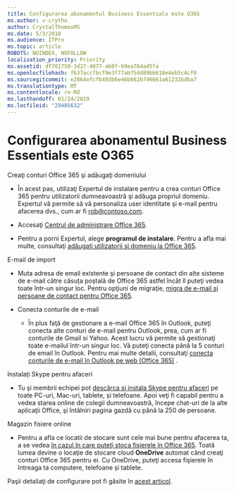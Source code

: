 ```yaml
---
title: Configurarea abonamentul Business Essentials este O365
ms.author: v-crytho
author: CrystalThomasMS
ms.date: 5/3/2018
ms.audience: ITPro
ms.topic: article
ROBOTS: NOINDEX, NOFOLLOW
localization_priority: Priority
ms.assetid: df781750-3d27-4077-ab0f-b9ea764ad5fa
ms.openlocfilehash: f637accfbcf9e3f77ab75dd89bb618e4eb5c4cf0
ms.sourcegitcommit: e2864efcfb493b6e46b662b746661a61232bdba7
ms.translationtype: MT
ms.contentlocale: ro-RO
ms.lasthandoff: 01/24/2019
ms.locfileid: "29485632"
---
```

# <a name="setting-up-your-o365-business-essentials-subscription"></a>Configurarea abonamentul Business Essentials este O365

Creaţi conturi Office 365 şi adăugaţi domeniului
  
- În acest pas, utilizaţi Expertul de instalare pentru a crea conturi Office 365 pentru utilizatorii dumneavoastră şi adăuga propriul domeniu. Expertul vă permite să vă personaliza user identitate şi e-mail pentru afacerea dvs., cum ar fi [rob@contoso.com](mailto:rob@contoso.com).
    
- Accesaţi [Centrul de administrare Office 365](https://login.partner.microsoftonline.cn/).
    
- Pentru a porni Expertul, alege **programul de instalare**. Pentru a afla mai multe, consultaţi [adăugaţi utilizatorii şi domeniu la Office 365](https://support.office.com/en-US/Article/Add-users-and-domain-to-Office-365-6383f56d-3d09-4dcb-9b41-b5f5a5efd611).
    
E-mail de import
  
- Muta adresa de email existente şi persoane de contact din alte sisteme de e-mail către căsuța poștală de Office 365 astfel încât îl puteţi vedea toate într-un singur loc. Pentru opţiuni de migraţie, [migra de e-mail şi persoane de contact pentru Office 365](https://support.office.com/en-US/Article/Migrate-email-and-contacts-to-Office-365-a3e3bddb-582e-4133-8670-e61b9f58627e).
    
- Conecta conturile de e-mail
    
  - În plus faţă de gestionare a e-mail Office 365 în Outlook, puteţi conecta alte conturi de e-mail pentru Outlook, prea, cum ar fi conturile de Gmail si Yahoo. Acest lucru vă permite să gestionaţi toate e-mailul într-un singur loc. Vă puteţi conecta până la 5 conturi de email în Outlook. Pentru mai multe detalii, consultaţi [conecta conturile de e-mail în Outlook pe web (Office 365)](https://support.office.com/en-US/Article/Connect-email-accounts-in-Outlook-on-the-web-Office-365-d7012ff0-924f-4f78-8aca-c3912d886c4d) . 
    
Instalați Skype pentru afaceri
  
- Tu şi membrii echipei pot [descărca şi instala Skype pentru afaceri](https://support.office.com/en-US/Article/download-and-install-Skype-for-Business-8a0d4da8-9d58-44f9-9759-5c8f340cb3fb) pe toate PC-uri, Mac-uri, tablete, și telefoane. Apoi veţi fi capabil pentru a vedea starea online de colegii dumneavoastră, începe chat-uri de la alte aplicaţii Office, şi întâlniri pagina gazdă cu până la 250 de persoane. 
    
Magazin fisiere online
  
- Pentru a afla ce locatii de stocare sunt cele mai bune pentru afacerea ta, a se vedea [în cazul în care puteţi stoca fişierele în Office 365](https://support.office.com/article/c7c20284-bc94-47f4-9728-d28e9daf0790.aspx). Toată lumea devine o locaţie de stocare cloud **OneDrive** automat când creaţi conturi Office 365 pentru ei. Cu OneDrive, puteţi accesa fişierele în întreaga ta computere, telefoane și tablete. 
    
Paşii detaliaţi de configurare pot fi găsite în [acest articol](https://support.office.com/en-US/Article/set-up-Office-365-for-business-6a3a29a0-e616-4713-99d1-15eda62d04fa#ID0EAAAABAAA=Business_Essentials).
  

